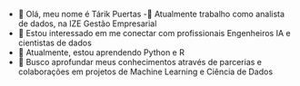 - 👋 Olá, meu nome é Tárik Puertas
-🎲 Atualmente trabalho como analista de dados, na IZE Gestão Empresarial
- 👀 Estou interessado em me conectar com profissionais Engenheiros IA e cientistas de dados
- 🌱 Atualmente, estou aprendendo Python e R
- 💞️ Busco aprofundar meus conhecimentos através de parcerias e colaborações em projetos de Machine Learning e Ciência de Dados
  

<!---
tarikpuertas/tarikpuertas is a ✨ special ✨ repository because its `README.md` (this file) appears on your GitHub profile.
You can click the Preview link to take a look at your changes.
--->
